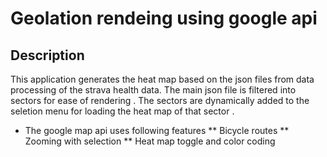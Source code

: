 # Geolation rendeing using google api 
## Description
   This application generates the heat map based on the json files from data processing of the strava health data. The main json file is filtered into sectors for ease of rendering . The sectors are dynamically added to the seletion menu for loading the heat map of that sector . 

   * The google map api uses following features
   ** Bicycle routes
   ** Zooming with selection
   ** Heat map toggle and color coding

